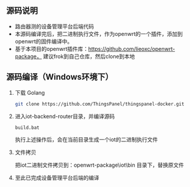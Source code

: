 ## 源码说明
* 路由器测的设备管理平台后端代码
* 本源码编译完后，把二进制执行文件，作为openwrt的一个插件，添加到openwrt的固件编译中。
* 基于本项目的openwrt插件库：https://github.com/lieoxc/openwrt-package， 建议frok到自己仓库，然后clone到本地
## 源码编译（Windows环境下）

1. 下载 Golang 
   
    ```bash
    git clone https://github.com/ThingsPanel/thingspanel-docker.git
    ```
2. 进入iot-backend-router目录，并编译源码

    ```bash
    build.bat
    ```
    执行上述操作后，会在当前目录生成一个iot的二进制执行文件
3. 文件拷贝
  
    把iot二进制文件拷贝到：openwrt-package\iot\bin 目录下，替换原文件

4. 至此已完成设备管理平台后端的编译
